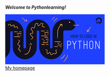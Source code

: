***Welcome to Pythonlearning!***

![Pythonlearning](snake.png)\
[My homepage](https://www.google.com)
